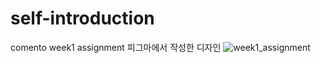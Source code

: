 # self-introduction
comento week1 assignment
피그마에서 작성한 디자인
![week1_assignment](https://github.com/Yoonjin-Lee/self-introduction/assets/71547678/20f6846d-2bf4-4664-aa93-2c4fef394e49)
